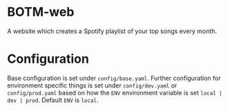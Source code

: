 # BOTM-web
A website which creates a Spotify playlist of your top songs every month.

# Configuration
Base configuration is set under `config/base.yaml`.
Further configuration for environment specific things is set under `config/dev.yaml` or `config/prod.yaml` based on how the `ENV` environment variable is set `local | dev | prod`.
Default `ENV` is `local`.

